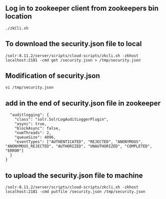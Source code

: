 ## Log in to zookeeper client from zookeepers bin location
	./zkCli.sh

## To download the security.json file to local
    /solr-8.11.2/server/scripts/cloud-scripts/zkcli.sh -zkhost localhost:2181 -cmd get /security.json > /tmp/security.json

## Modification of security.json
	vi /tmp/security.json

## add in the end of security.json file in zookeeper 
      "auditlogging": {
        "class": "solr.SolrLogAuditLoggerPlugin",
        "async": true,
        "blockAsync": false,
        "numThreads": 2,
        "queueSize": 4096,
        "eventTypes": ["AUTHENTICATED", "REJECTED", "ANONYMOUS", "ANONYMOUS_REJECTED", "AUTHORIZED", "UNAUTHORIZED", "COMPLETED", "ERROR"]
      }
    }

## to upload the security.json file to machine
    /solr-8.11.2/server/scripts/cloud-scripts/zkcli.sh -zkhost localhost:2181 -cmd putfile /security.json /tmp/security.json
